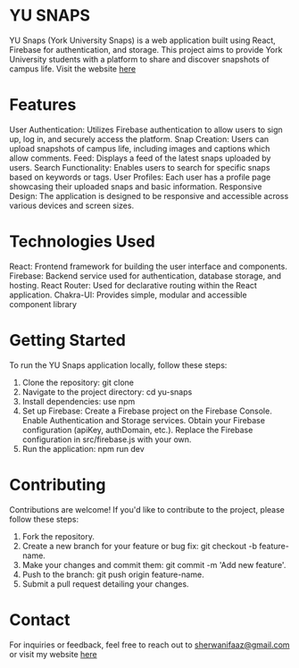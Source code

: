 # YU SNAPS

YU Snaps (York University Snaps) is a web application built using React, Firebase for authentication, and storage. This project aims to provide York University students with a platform to share and discover snapshots of campus life. Visit the website [here](https://yu-snaps.vercel.app)

# Features

User Authentication: Utilizes Firebase authentication to allow users to sign up, log in, and securely access the platform.
Snap Creation: Users can upload snapshots of campus life, including images and captions which allow comments.
Feed: Displays a feed of the latest snaps uploaded by users.
Search Functionality: Enables users to search for specific snaps based on keywords or tags.
User Profiles: Each user has a profile page showcasing their uploaded snaps and basic information.
Responsive Design: The application is designed to be responsive and accessible across various devices and screen sizes.

# Technologies Used

React: Frontend framework for building the user interface and components.
Firebase: Backend service used for authentication, database storage, and hosting.
React Router: Used for declarative routing within the React application.
Chakra-UI: Provides simple, modular and accessible component library

# Getting Started

To run the YU Snaps application locally, follow these steps:
1. Clone the repository: git clone 
2. Navigate to the project directory: cd yu-snaps
3. Install dependencies: use npm
4. Set up Firebase: Create a Firebase project on the Firebase Console.
                    Enable Authentication and Storage services.
                    Obtain your Firebase configuration (apiKey, authDomain, etc.).
                    Replace the Firebase configuration in src/firebase.js with your own.
5. Run the application: npm run dev

# Contributing

Contributions are welcome! If you'd like to contribute to the project, please follow these steps:

1. Fork the repository.
2. Create a new branch for your feature or bug fix: git checkout -b feature-name.
3. Make your changes and commit them: git commit -m 'Add new feature'.
4. Push to the branch: git push origin feature-name.
5. Submit a pull request detailing your changes.

# Contact

For inquiries or feedback, feel free to reach out to sherwanifaaz@gmail.com or visit my website [here](https://faaz.netlify.app/)



